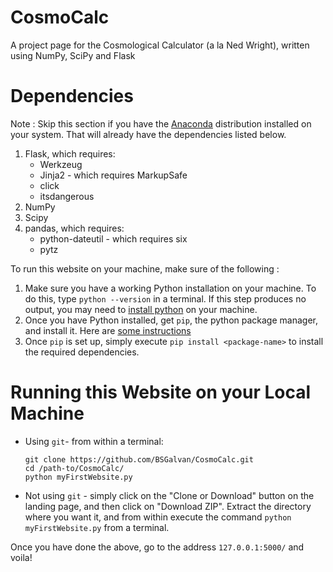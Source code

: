 # CosmoCalc
A project page for the Cosmological Calculator (a la Ned Wright), written using NumPy, SciPy and Flask

# Dependencies
Note : Skip this section if you have the [Anaconda](https://www.anaconda.com/distribution/) distribution installed on your system. That will already have the dependencies listed below.

1. Flask, which requires:
	* Werkzeug
	* Jinja2 - which requires MarkupSafe
	* click
	* itsdangerous
2. NumPy
3. Scipy
4. pandas, which requires:
	* python-dateutil - which requires six
	* pytz

To run this website on your machine, make sure of the following : 
1. Make sure you have a working Python installation on your machine. To do this, type `python --version` in a terminal. If this step produces no output, you may need to [install python](https://www.python.org/downloads/) on your machine. 
2. Once you have Python installed, get `pip`, the python package manager, and install it. Here are [some instructions](https://pip.pypa.io/en/stable/installing/)
3. Once `pip` is set up, simply execute `pip install <package-name>` to install the required dependencies.

# Running this Website on your Local Machine

- Using `git`- from within a terminal:
	~~~~
	git clone https://github.com/BSGalvan/CosmoCalc.git
	cd /path-to/CosmoCalc/
	python myFirstWebsite.py
	~~~~
- Not using `git` - simply click on the "Clone or Download" button on the landing page, and then click on "Download ZIP". Extract the directory where you want it, and from within execute the command `python myFirstWebsite.py` from a terminal.

Once you have done the above, go to the address `127.0.0.1:5000/` and voila!
 
